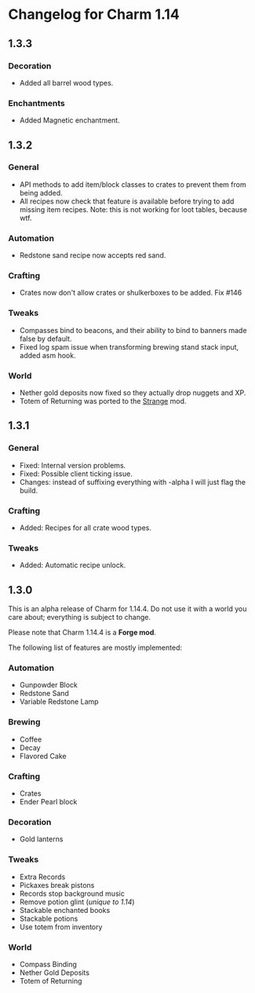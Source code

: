 # Changelog for Charm 1.14

## 1.3.3

### Decoration
* Added all barrel wood types.

### Enchantments
* Added Magnetic enchantment.


## 1.3.2

### General
* API methods to add item/block classes to crates to prevent them from being added.
* All recipes now check that feature is available before trying to add missing item recipes. Note: this is not working for loot tables, because wtf.

### Automation
* Redstone sand recipe now accepts red sand.

### Crafting
* Crates now don't allow crates or shulkerboxes to be added. Fix #146

### Tweaks
* Compasses bind to beacons, and their ability to bind to banners made false by default.
* Fixed log spam issue when transforming brewing stand stack input, added asm hook.

### World
* Nether gold deposits now fixed so they actually drop nuggets and XP.
* Totem of Returning was ported to the [Strange](https://github.com/svenhjol/Strange) mod.


## 1.3.1

### General
* Fixed: Internal version problems.
* Fixed: Possible client ticking issue.
* Changes: instead of suffixing everything with -alpha I will just flag the build.

### Crafting
* Added: Recipes for all crate wood types.

### Tweaks
* Added: Automatic recipe unlock.


## 1.3.0

This is an alpha release of Charm for 1.14.4.  Do not use it with a world you care about; everything is subject to change.

Please note that Charm 1.14.4 is a **Forge mod**.

The following list of features are mostly implemented:

### Automation

* Gunpowder Block
* Redstone Sand
* Variable Redstone Lamp

### Brewing

* Coffee
* Decay
* Flavored Cake

### Crafting

* Crates
* Ender Pearl block

### Decoration

* Gold lanterns

### Tweaks

* Extra Records
* Pickaxes break pistons
* Records stop background music
* Remove potion glint (*unique to 1.14*)
* Stackable enchanted books
* Stackable potions
* Use totem from inventory

### World

* Compass Binding
* Nether Gold Deposits
* Totem of Returning